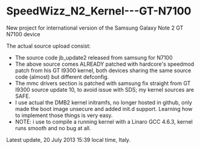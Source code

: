 SpeedWizz_N2_Kernel---GT-N7100
==============================

New project for international version of the Samsung Galaxy Note 2 GT N7100 device

The actual source upload consist:

- The source code jb_update2 released from samsung for N7100
- The above source comes ALREADY patched with hardcore's speedmod patch from his GT I9300 kernel, both devices sharing the same source code (almost) but different defconfig.
- The mmc drivers section is patched with samsung fix straight from GT I9300 source update 10, to avoid issue with SDS; my kernel sources are SAFE.
- I use actual the DMB2 kernel initramfs, no longer hosted in github, only made the boot image unsecure and added init.d support. Learning how to implement those things is very easy.
- NOTE: i use to compile a running kernel with a Linaro GCC 4.6.3, kernel runs smooth and no bug at all.

Latest update, 20 July 2013 15:39 local time, Italy.
